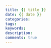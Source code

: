 ```yaml
---
title: {{ title }}
date: {{ date }}
categories:
tags:
keywords:
description:
comments: true
---
```

